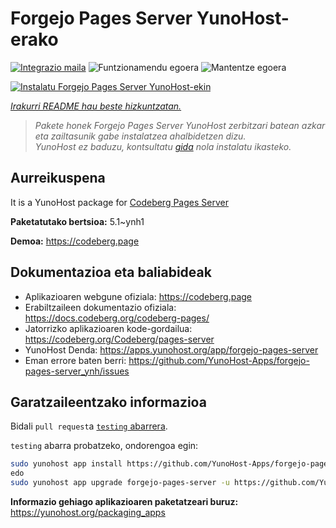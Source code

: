 <!--
Ohart ongi: README hau automatikoki sortu da <https://github.com/YunoHost/apps/tree/master/tools/readme_generator>ri esker
EZ editatu eskuz.
-->

# Forgejo Pages Server YunoHost-erako

[![Integrazio maila](https://dash.yunohost.org/integration/forgejo-pages-server.svg)](https://ci-apps.yunohost.org/ci/apps/forgejo-pages-server/) ![Funtzionamendu egoera](https://ci-apps.yunohost.org/ci/badges/forgejo-pages-server.status.svg) ![Mantentze egoera](https://ci-apps.yunohost.org/ci/badges/forgejo-pages-server.maintain.svg)

[![Instalatu Forgejo Pages Server YunoHost-ekin](https://install-app.yunohost.org/install-with-yunohost.svg)](https://install-app.yunohost.org/?app=forgejo-pages-server)

*[Irakurri README hau beste hizkuntzatan.](./ALL_README.md)*

> *Pakete honek Forgejo Pages Server YunoHost zerbitzari batean azkar eta zailtasunik gabe instalatzea ahalbidetzen dizu.*  
> *YunoHost ez baduzu, kontsultatu [gida](https://yunohost.org/install) nola instalatu ikasteko.*

## Aurreikuspena

It is a YunoHost package for [Codeberg Pages Server](https://codeberg.org/Codeberg/pages-server)


**Paketatutako bertsioa:** 5.1~ynh1

**Demoa:** <https://codeberg.page>
## Dokumentazioa eta baliabideak

- Aplikazioaren webgune ofiziala: <https://codeberg.page>
- Erabiltzaileen dokumentazio ofiziala: <https://docs.codeberg.org/codeberg-pages/>
- Jatorrizko aplikazioaren kode-gordailua: <https://codeberg.org/Codeberg/pages-server>
- YunoHost Denda: <https://apps.yunohost.org/app/forgejo-pages-server>
- Eman errore baten berri: <https://github.com/YunoHost-Apps/forgejo-pages-server_ynh/issues>

## Garatzaileentzako informazioa

Bidali `pull request`a [`testing` abarrera](https://github.com/YunoHost-Apps/forgejo-pages-server_ynh/tree/testing).

`testing` abarra probatzeko, ondorengoa egin:

```bash
sudo yunohost app install https://github.com/YunoHost-Apps/forgejo-pages-server_ynh/tree/testing --debug
edo
sudo yunohost app upgrade forgejo-pages-server -u https://github.com/YunoHost-Apps/forgejo-pages-server_ynh/tree/testing --debug
```

**Informazio gehiago aplikazioaren paketatzeari buruz:** <https://yunohost.org/packaging_apps>

